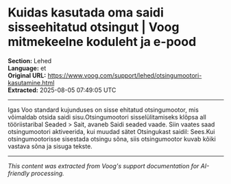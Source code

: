 # Kuidas kasutada oma saidi sisseehitatud otsingut | Voog mitmekeelne koduleht ja e-pood

**Section:** Lehed  
**Language:** et  
**Original URL:** https://www.voog.com/support/lehed/otsingumootori-kasutamine.html  
**Extracted:** 2025-08-05 07:49:05 UTC

---

Igas Voo standard kujunduses on sisse ehitatud otsingumootor, mis võimaldab otsida saidi sisu.Otsingumootori sisselülitamiseks klõpsa all tööriistaribal Seaded > Sait, avaneb Saidi seaded vaade. Siin vaates saad otsingumootori aktiveerida, kui muudad sätet Otsingukast saidil: Sees.Kui otsingumootorisse sisestada otsingu sõna, siis otsingumootor kuvab kõiki vastava sõna ja sisuga tekste.

---

*This content was extracted from Voog's support documentation for AI-friendly processing.*
